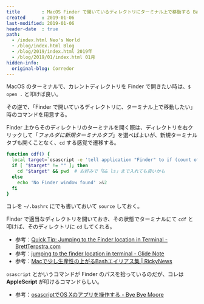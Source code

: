 ```yaml
---
title        : MacOS Finder で開いているディレクトリにターミナル上で移動する Bash 関数
created      : 2019-01-06
last-modified: 2019-01-06
header-date  : true
path:
  - /index.html Neo's World
  - /blog/index.html Blog
  - /blog/2019/index.html 2019年
  - /blog/2019/01/index.html 01月
hidden-info:
  original-blog: Corredor
---
```


MacOS のターミナルで、カレントディレクトリを Finder で開きたい時は、`$ open .` と叩けば良い。

その逆で、「Finder で開いているディレクトリに、ターミナル上で移動したい」時のコマンドを用意する。

Finder 上からそのディレクトリのターミナルを開く際は、ディレクトリを右クリックして「*フォルダに新規ターミナルタブ*」を選べばよいが、新規ターミナルタブも開くことなく、`cd` する感覚で遷移する。

```bash
function cdf() {
  local target=`osascript -e 'tell application "Finder" to if (count of Finder windows) > 0 then get POSIX path of (target of front Finder window as text)'`
  if [ "$target" != "" ]; then
    cd "$target" && pwd  # お好みで「&& ls」まで入れても良いかも
  else
    echo 'No Finder window found' >&2
  fi
}
```

コレを `~/.bashrc` にでも書いておいて `source` しておく。

Finder で適当なディレクトリを開いておき、その状態でターミナルにて `cdf` と叩けば、そのディレクトリに `cd` してくれる。

- 参考：[Quick Tip: Jumping to the Finder location in Terminal - BrettTerpstra.com](http://brettterpstra.com/2013/02/09/quick-tip-jumping-to-the-finder-location-in-terminal/)
- 参考：[jumping to the finder location in terminal - Glide Note](https://blog.glidenote.com/blog/2013/02/26/jumping-to-the-finder-location-in-terminal/)
- 参考：[Macで少し生産性の上がるBashエイリアス集 | RickyNews](http://www.rickynews.com/blog/2014/07/19/useful-bash-aliases/)

`osascript` とかいうコマンドが Finder のパスを拾っているのだが、コレは **AppleScript** が叩けるコマンドらしい。

- 参考：[osascriptでOS Xのアプリを操作する - Bye Bye Moore](http://shuzo-kino.hateblo.jp/entry/2015/01/03/234722)
